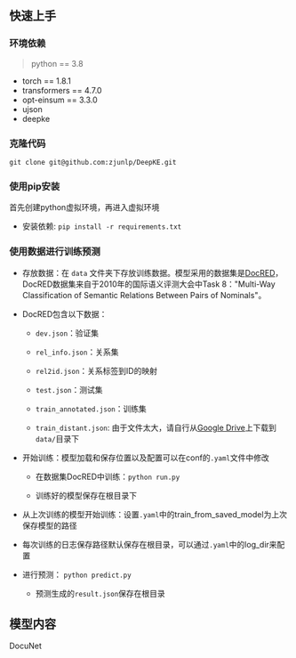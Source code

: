 ## 快速上手

### 环境依赖

> python == 3.8

- torch == 1.8.1
- transformers == 4.7.0
- opt-einsum == 3.3.0
- ujson
- deepke

### 克隆代码
```
git clone git@github.com:zjunlp/DeepKE.git
```
### 使用pip安装

首先创建python虚拟环境，再进入虚拟环境

- 安装依赖: ```pip install -r requirements.txt```

### 使用数据进行训练预测

- 存放数据：在 `data` 文件夹下存放训练数据。模型采用的数据集是[DocRED](https://github.com/thunlp/DocRED/tree/master/)，DocRED数据集来自于2010年的国际语义评测大会中Task 8："Multi-Way Classification of Semantic Relations Between Pairs of Nominals"。

- DocRED包含以下数据：

  - `dev.json`：验证集

  - `rel_info.json`：关系集

  - `rel2id.json`：关系标签到ID的映射

  - `test.json`：测试集

  - `train_annotated.json`：训练集

  - `train_distant.json`: 由于文件太大，请自行从[Google Drive](https://drive.google.com/drive/folders/1c5-0YwnoJx8NS6CV2f-NoTHR__BdkNqw)上下载到`data/`目录下

- 开始训练：模型加载和保存位置以及配置可以在conf的`.yaml`文件中修改
  
  - 在数据集DocRED中训练：`python run.py` 

  - 训练好的模型保存在根目录下

- 从上次训练的模型开始训练：设置`.yaml`中的train_from_saved_model为上次保存模型的路径

- 每次训练的日志保存路径默认保存在根目录，可以通过`.yaml`中的log_dir来配置

- 进行预测： `python predict.py`

  - 预测生成的`result.json`保存在根目录


## 模型内容
DocuNet